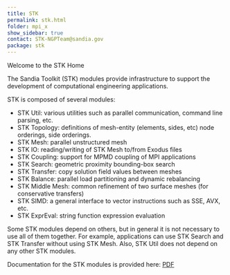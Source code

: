 ```yaml
---
title: STK
permalink: stk.html
folder: mpi_x
show_sidebar: true
contact: STK-NGPTeam@sandia.gov
package: stk
---
```


Welcome to the STK Home

The Sandia Toolkit (STK) modules provide infrastructure to support the development of
computational engineering applications.

STK is composed of several modules:
* STK Util: various utilities such as parallel communication, command line parsing, etc.
* STK Topology: definitions of mesh-entity (elements, sides, etc) node orderings, side orderings.
* STK Mesh: parallel unstructured mesh
* STK IO: reading/writing of STK Mesh to/from Exodus files
* STK Coupling: support for MPMD coupling of MPI applications
* STK Search: geometric proximity bounding-box search
* STK Transfer: copy solution field values between meshes
* STK Balance: parallel load partitioning and dynamic rebalancing
* STK Middle Mesh: common refinement of two surface meshes (for conservative transfers)
* STK SIMD: a general interface to vector instructions such as SSE, AVX, etc.
* STK ExprEval: string function expression evaluation

Some STK modules depend on others, but in general it is not necessary to use all of them together.
For example, applications can use STK Search and STK Transfer without using STK Mesh. Also,
STK Util does not depend on any other STK modules.

Documentation for the STK modules is provided here:
[PDF](pdfs/STKManual_2023-10-2-final.pdf "STK Manual PDF")

